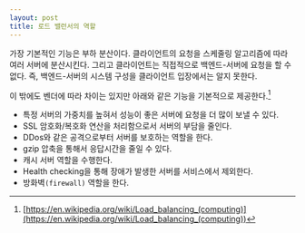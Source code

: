 ```yaml
---
layout: post
title: 로드 밸런서의 역할
---
```

 
가장 기본적인 기능은 부하 분산이다. 클라이언트의 요청을 스케줄링 알고리즘에 따라 여러 서버에 분산시킨다.
그리고 클라이언트는 직접적으로 백엔드-서버에 요청을 할 수 없다. 즉, 백엔드-서버의 시스템 구성을 클라이언트 입장에서는 알지 못한다.  

이 밖에도 벤더에 따라 차이는 있지만 아래와 같은 기능을 기본적으로 제공한다.[^1]

* 특정 서버의 가중치를 높혀서 성능이 좋은 서버에 요청을 더 많이 보낼 수 있다.
* SSL 암호화/복호화 연산을 처리함으로서 서버의 부담을 줄인다.
* DDos와 같은 공격으로부터 서버를 보호하는 역할을 한다.
* gzip 압축을 통해서 응답시간을 줄일 수 있다.
* 캐시 서버 역할을 수행한다.
* Health checking을 통해 장애가 발생한 서버를 서비스에서 제외한다.
* 방화벽`(firewall)` 역할을 한다.


[^1]:[https://en.wikipedia.org/wiki/Load_balancing_(computing)](https://en.wikipedia.org/wiki/Load_balancing_(computing))
